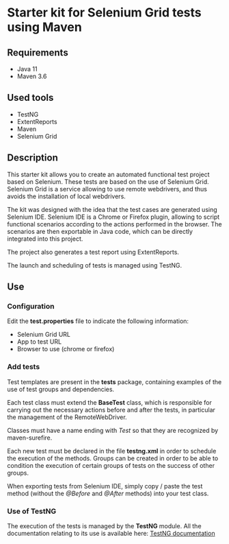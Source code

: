 # Starter kit for Selenium Grid tests using Maven

## Requirements
* Java 11
* Maven 3.6

## Used tools
* TestNG
* ExtentReports
* Maven
* Selenium Grid

## Description
This starter kit allows you to create an automated functional test project based on Selenium. These tests are based on the use of Selenium Grid.
Selenium Grid is a service allowing to use remote webdrivers, and thus avoids the installation of local webdrivers.

The kit was designed with the idea that the test cases are generated using Selenium IDE.
Selenium IDE is a Chrome or Firefox plugin, allowing to script functional scenarios according to the actions performed in the browser. The scenarios are then exportable in Java code, which can be directly integrated into this project.

The project also generates a test report using ExtentReports.

The launch and scheduling of tests is managed using TestNG.

## Use
### Configuration
Edit the **test.properties** file to indicate the following information:
* Selenium Grid URL
* App to test URL
* Browser to use (chrome or firefox)

### Add tests
Test templates are present in the **tests** package, containing examples of the use of test groups and dependencies.

Each test class must extend the **BaseTest** class, which is responsible for carrying out the necessary actions before and after the tests, in particular the management of the RemoteWebDriver.

Classes must have a name ending with *Test* so that they are recognized by maven-surefire.

Each new test must be declared in the file **testng.xml** in order to schedule the execution of the methods.
Groups can be created in order to be able to condition the execution of certain groups of tests on the success of other groups.

When exporting tests from Selenium IDE, simply copy / paste the test method (without the *@Before* and *@After* methods) into your test class.

### Use of TestNG
The execution of the tests is managed by the **TestNG** module. All the documentation relating to its use is available here:
[TestNG documentation](https://testng.org/doc/documentation-main.html)